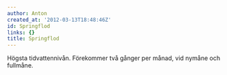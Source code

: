 ```yaml
---
author: Anton
created_at: '2012-03-13T18:48:46Z'
id: Springflod
links: {}
title: Springflod
---
```


Högsta tidvattennivån. Förekommer två gånger per månad, vid nymåne och fullmåne.
